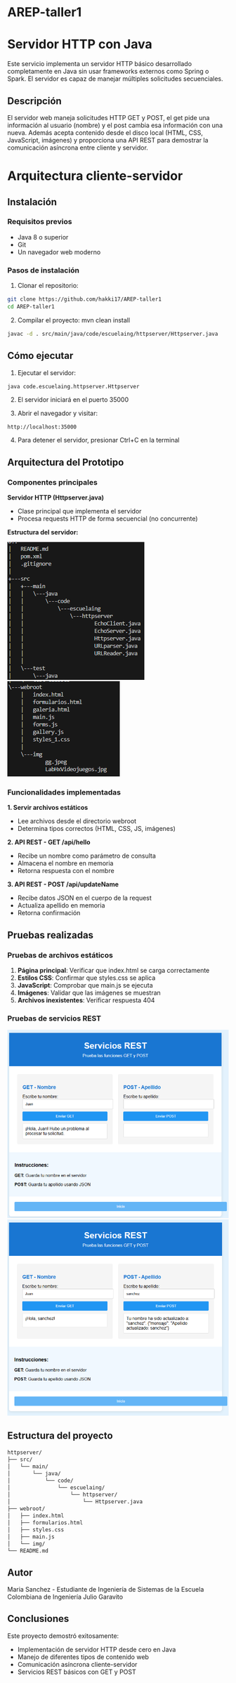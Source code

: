 # AREP-taller1

# Servidor HTTP con Java

Este servicio implementa un servidor HTTP básico desarrollado completamente en Java sin usar frameworks externos como Spring o Spark. El servidor es capaz de manejar múltiples solicitudes secuenciales.

## Descripción

El servidor web maneja solicitudes HTTP GET y POST, el get pide una información al usuario (nombre) y el post cambia esa información con una nueva. Además acepta contenido desde el disco local (HTML, CSS, JavaScript, imágenes) y proporciona una API REST para demostrar la comunicación asíncrona entre cliente y servidor.

# Arquitectura cliente-servidor

## Instalación

### Requisitos previos
- Java 8 o superior
- Git
- Un navegador web moderno

### Pasos de instalación

1. Clonar el repositorio:
```bash
git clone https://github.com/hakki17/AREP-taller1
cd AREP-taller1
```

2. Compilar el proyecto:
  mvn clean install

```bash
javac -d . src/main/java/code/escuelaing/httpserver/Httpserver.java
```

## Cómo ejecutar

1. Ejecutar el servidor:
```bash
java code.escuelaing.httpserver.Httpserver
```

2. El servidor iniciará en el puerto 35000

3. Abrir el navegador y visitar:
```
http://localhost:35000
```

4. Para detener el servidor, presionar Ctrl+C en la terminal

## Arquitectura del Prototipo

### Componentes principales

**Servidor HTTP (Httpserver.java)**
- Clase principal que implementa el servidor
- Procesa requests HTTP de forma secuencial (no concurrente)

**Estructura del servidor:**

![](https://github.com/hakki17/AREP-taller1/blob/main/img/1.png)
![](https://github.com/hakki17/AREP-taller1/blob/main/img/2.png)


### Funcionalidades implementadas

**1. Servir archivos estáticos**
- Lee archivos desde el directorio webroot
- Determina tipos correctos (HTML, CSS, JS, imágenes)

**2. API REST - GET /api/hello**
- Recibe un nombre como parámetro de consulta
- Almacena el nombre en memoria
- Retorna respuesta con el nombre

**3. API REST - POST /api/updateName**
- Recibe datos JSON en el cuerpo de la request
- Actualiza apellido en memoria
- Retorna confirmación

## Pruebas realizadas

### Pruebas de archivos estáticos
1. **Página principal**: Verificar que index.html se carga correctamente
2. **Estilos CSS**: Confirmar que styles.css se aplica
3. **JavaScript**: Comprobar que main.js se ejecuta
4. **Imágenes**: Validar que las imágenes se muestran
5. **Archivos inexistentes**: Verificar respuesta 404

### Pruebas de servicios REST

![](https://github.com/hakki17/AREP-taller1/blob/main/img/3.png)
![](https://github.com/hakki17/AREP-taller1/blob/main/img/4.png)


## Estructura del proyecto

```
httpserver/
├── src/
│   └── main/
│       └── java/
│           └── code/
│               └── escuelaing/
│                   └── httpserver/
│                       └── Httpserver.java
├── webroot/
│   ├── index.html
│   ├── formularios.html
│   ├── styles.css
│   ├── main.js
│   └── img/
└── README.md
```

## Autor

Maria Sanchez - Estudiante de Ingeniería de Sistemas de la Escuela Colombiana de Ingeniería Julio Garavito

## Conclusiones

Este proyecto demostró exitosamente:
- Implementación de servidor HTTP desde cero en Java
- Manejo de diferentes tipos de contenido web
- Comunicación asíncrona cliente-servidor
- Servicios REST básicos con GET y POST